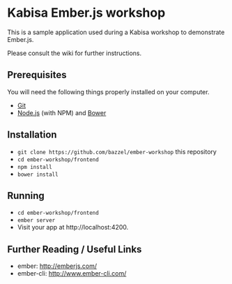 # Kabisa Ember.js workshop

This is a sample application used during a Kabisa workshop to demonstrate Ember.js.

Please consult the wiki for further instructions.

## Prerequisites

You will need the following things properly installed on your computer.

* [Git](http://git-scm.com/)
* [Node.js](http://nodejs.org/) (with NPM) and [Bower](http://bower.io/)

## Installation

* `git clone https://github.com/bazzel/ember-workshop` this
repository
* `cd ember-workshop/frontend`
* `npm install`
* `bower install`

## Running

* `cd ember-workshop/frontend`
* `ember server`
* Visit your app at http://localhost:4200.


## Further Reading / Useful Links

* ember: http://emberjs.com/
* ember-cli: http://www.ember-cli.com/
